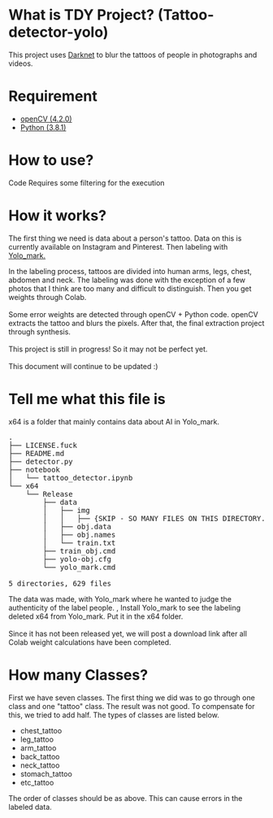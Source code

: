 # What is TDY Project? (Tattoo-detector-yolo)
This project uses <a href="https://github.com/pjreddie/darknet">Darknet</a> to blur the tattoos of people in photographs and videos. 

# Requirement
<ul>
    <li> <a href="opencv.org">openCV (4.2.0)</a> </li>
    <li> <a href="python.org">Python (3.8.1)</a> </li>
</ul>

# How to use?
Code Requires some filtering for the execution

# How it works?
The first thing we need is data about a person's tattoo. Data on this is currently available on Instagram and Pinterest. Then labeling with <a href="https://github.com/AlexeyAB/Yolo_mark">Yolo_mark.</a> <br>

In the labeling process, tattoos are divided into human arms, legs, chest, abdomen and neck. The labeling was done with the exception of a few photos that I think are too many and difficult to distinguish. Then you get weights through Colab. <br> <br> 
Some error weights are detected through openCV + Python code. openCV extracts the tattoo and blurs the pixels. After that, the final extraction project through synthesis. <br> <br>
This project is still in progress! So it may not be perfect yet. <br><br>
This document will continue to be updated :)

# Tell me what this file is
x64 is a folder that mainly contains data about AI in Yolo_mark.
<pre>
.
├── LICENSE.fuck
├── README.md
├── detector.py
├── notebook
│   └── tattoo_detector.ipynb
└── x64
    └── Release
        ├── data
        │   ├── img
        │   │   ├── {SKIP - SO MANY FILES ON THIS DIRECTORY...}
        │   ├── obj.data
        │   ├── obj.names
        │   └── train.txt
        ├── train_obj.cmd
        ├── yolo-obj.cfg
        └── yolo_mark.cmd

5 directories, 629 files
</pre>
The data was made, with Yolo_mark where he wanted to judge the authenticity of the label people. , Install Yolo_mark to see the labeling deleted x64 from Yolo_mark. Put it in the x64 folder. <br> <br>
Since it has not been released yet, we will post a download link after all Colab weight calculations have been completed.

# How many Classes?
First we have seven classes. The first thing we did was to go through one class and one "tattoo" class. The result was not good. To compensate for this, we tried to add half. The types of classes are listed below.
<ul>
    <li> chest_tattoo </li>
    <li> leg_tattoo </li>
    <li> arm_tattoo </li>
    <li> back_tattoo </li>
    <li> neck_tattoo </li>
    <li> stomach_tattoo </li>
    <li> etc_tattoo </li>
</ul>
The order of classes should be as above. This can cause errors in the labeled data.
